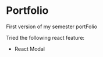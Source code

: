 # Portfolio

First version of my semester portFolio

Tried  the following react feature:
 
- React Modal




